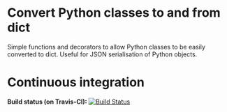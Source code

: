 # Convert Python classes to and from dict
Simple functions and decorators to allow Python classes to be easily converted
to dict. Useful for JSON serialisation of Python objects.

# Continuous integration
**Build status (on Travis-CI):** [![Build Status](https://travis-ci.org/jbcoe/PyObjDictTools.svg?branch=master)](https://travis-ci.org/jbcoe/PyObjDictTools)
